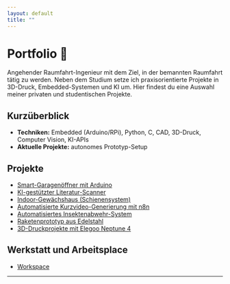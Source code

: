 ```yaml
---
layout: default
title: ""
---
```



# Portfolio 🚀


Angehender Raumfahrt-Ingenieur mit dem Ziel, in der bemannten Raumfahrt tätig zu werden. Neben dem Studium setze ich praxisorientierte Projekte in 3D-Druck, Embedded-Systemen und KI um. 
Hier findest du eine Auswahl meiner privaten und studentischen Projekte.





## Kurzüberblick


- **Techniken:** Embedded (Arduino/RPi), Python, C, CAD, 3D-Druck, Computer Vision, KI-APIs
- **Aktuelle Projekte:** autonomes Prototyp-Setup

## Projekte
- [Smart-Garagenöffner mit Arduino](/projects/garage-opener/)
- [KI-gestützter Literatur-Scanner](/projects/literature-scanner/)
- [Indoor-Gewächshaus (Schienensystem)](/projects/indoor-greenhouse/)
- [Automatisierte Kurzvideo-Generierung mit n8n](/projects/n8n-shortvideos/)
- [Automatisiertes Insektenabwehr-System](/projects/insect-defence/)
- [Raketenprototyp aus Edelstahl](/projects/starship-prototype/)
- [3D-Druckprojekte mit Elegoo Neptune 4](/projects/3d-printing/)

## Werkstatt und Arbeitsplace
- [Workspace](/werkstatt/)
---









